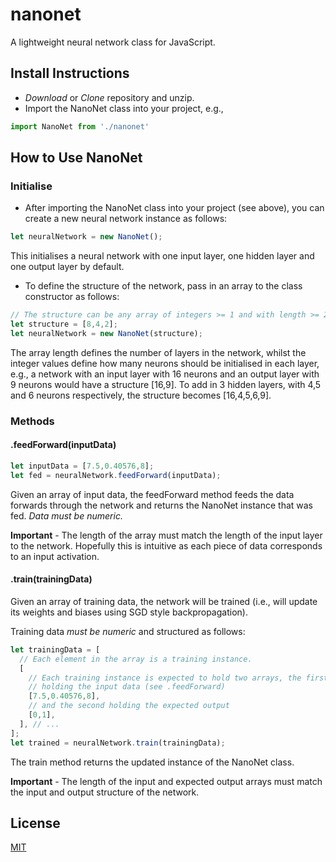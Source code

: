 # nanonet
A lightweight neural network class for JavaScript.

## Install Instructions
- *Download* or *Clone* repository and unzip.
- Import the NanoNet class into your project, e.g.,

```javascript
import NanoNet from './nanonet'
```

## How to Use NanoNet

### Initialise

- After importing the NanoNet class into your project (see above), you can create a new neural network instance as follows:
```javascript
let neuralNetwork = new NanoNet();
```
This initialises a neural network with one input layer, one hidden layer and one output layer by default.

- To define the structure of the network, pass in an array to the class constructor as follows:
```javascript
// The structure can be any array of integers >= 1 and with length >= 2.  
let structure = [8,4,2];
let neuralNetwork = new NanoNet(structure);
```
The array length defines the number of layers in the network, whilst the integer values define how many neurons should be initialised in each layer, e.g., a network with an input layer with 16 neurons and an output layer with 9 neurons would have a structure [16,9].  To add in 3 hidden layers, with 4,5 and 6 neurons respectively, the structure becomes [16,4,5,6,9].

### Methods

#### .feedForward(inputData)
```javascript
let inputData = [7.5,0.40576,8];
let fed = neuralNetwork.feedForward(inputData);
```
Given an array of input data, the feedForward method feeds the data forwards through the network and returns the NanoNet instance that was fed.  *Data must be numeric.*

**Important** \- The length of the array must match the length of the input layer to the network.  Hopefully this is intuitive as each piece of data corresponds to an input activation.

#### .train(trainingData)

Given an array of training data, the network will be trained (i.e., will update its weights and biases using SGD style backpropagation).

Training data *must be numeric* and structured as follows:
```javascript
let trainingData = [
  // Each element in the array is a training instance.
  [
    // Each training instance is expected to hold two arrays, the first
    // holding the input data (see .feedForward)
    [7.5,0.40576,8],
    // and the second holding the expected output
    [0,1],
  ], // ...
];
let trained = neuralNetwork.train(trainingData);
```
The train method returns the updated instance of the NanoNet class.

**Important** \- The length of the input and expected output arrays must match the input and output structure of the network.

## License
[MIT](http://opensource.org/licenses/MIT)
